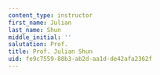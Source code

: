 ```yaml
---
content_type: instructor
first_name: Julian
last_name: Shun
middle_initial: ''
salutation: Prof.
title: Prof. Julian Shun
uid: fe9c7559-88b3-ab2d-aa1d-de42afa2362f
---
```

